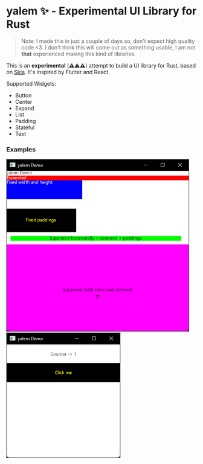 # yalem ✨ - Experimental UI Library for Rust

> Note: I made this in just a couple of days so, don't expect high quality code <3. I don't think this will come out as something usable, I am not **that** experienced making this kind of libraries.

This is an **experimental** (⚠️⚠️⚠️) attempt to build a UI library for Rust, based on [Skia](https://github.com/rust-skia/rust-skia/). It's inspired by Flutter and React.

Supported Widgets:
- Button
- Center
- Expand
- List
- Padding
- Stateful
- Text

### Examples

[![Example of different layouts](./screenshot1.png)](./screenshot1.png)
[![Example of a counter](./screenshot2.png)](./screenshot2.png)